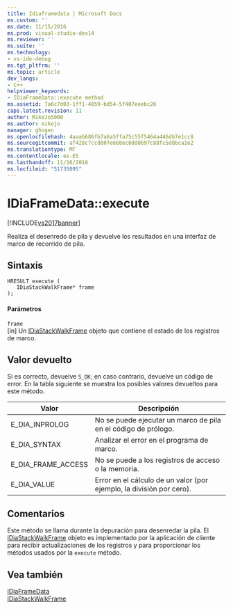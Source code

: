 ```yaml
---
title: Idiaframedata | Microsoft Docs
ms.custom: ''
ms.date: 11/15/2016
ms.prod: visual-studio-dev14
ms.reviewer: ''
ms.suite: ''
ms.technology:
- vs-ide-debug
ms.tgt_pltfrm: ''
ms.topic: article
dev_langs:
- C++
helpviewer_keywords:
- IDiaFrameData::execute method
ms.assetid: 7a6c7d03-1ff1-4059-bd54-5f407eeebc26
caps.latest.revision: 11
author: MikeJo5000
ms.author: mikejo
manager: ghogen
ms.openlocfilehash: 4aaab686fb7a6a5ffa75c55f5464a446db7e1cc8
ms.sourcegitcommit: af428c7ccd007e668ec0dd8697c88fc5d8bca1e2
ms.translationtype: MT
ms.contentlocale: es-ES
ms.lasthandoff: 11/16/2018
ms.locfileid: "51735095"
---
```

# <a name="idiaframedataexecute"></a>IDiaFrameData::execute
[!INCLUDE[vs2017banner](../../includes/vs2017banner.md)]

Realiza el desenredo de pila y devuelve los resultados en una interfaz de marco de recorrido de pila.  
  
## <a name="syntax"></a>Sintaxis  
  
```cpp#  
HRESULT execute (   
   IDiaStackWalkFrame* frame  
);  
```  
  
#### <a name="parameters"></a>Parámetros  
 `frame`  
 [in] Un [IDiaStackWalkFrame](../../debugger/debug-interface-access/idiastackwalkframe.md) objeto que contiene el estado de los registros de marco.  
  
## <a name="return-value"></a>Valor devuelto  
 Si es correcto, devuelve `S_OK`; en caso contrario, devuelve un código de error. En la tabla siguiente se muestra los posibles valores devueltos para este método.  
  
|Valor|Descripción|  
|-----------|-----------------|  
|E_DIA_INPROLOG|No se puede ejecutar un marco de pila en el código de prólogo.|  
|E_DIA_SYNTAX|Analizar el error en el programa de marco.|  
|E_DIA_FRAME_ACCESS|No se puede a los registros de acceso o la memoria.|  
|E_DIA_VALUE|Error en el cálculo de un valor (por ejemplo, la división por cero).|  
  
## <a name="remarks"></a>Comentarios  
 Este método se llama durante la depuración para desenredar la pila. El [IDiaStackWalkFrame](../../debugger/debug-interface-access/idiastackwalkframe.md) objeto es implementado por la aplicación de cliente para recibir actualizaciones de los registros y para proporcionar los métodos usados por la `execute` método.  
  
## <a name="see-also"></a>Vea también  
 [IDiaFrameData](../../debugger/debug-interface-access/idiaframedata.md)   
 [IDiaStackWalkFrame](../../debugger/debug-interface-access/idiastackwalkframe.md)



